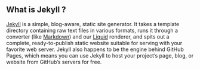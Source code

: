 ## What is Jekyll ?
[Jekyll](https://jekyllrb.com/) is a simple, blog-aware, static site generator. It takes a template directory containing 
raw text files in various formats, runs it through a converter (like [Markdown](https://daringfireball.net/projects/markdown/))
and our [Liquid](https://github.com/Shopify/liquid/wiki) renderer, and spits out a complete, ready-to-publish static website suitable for serving with your favorite 
web server. Jekyll also happens to be the engine behind GitHub Pages, which means you can use Jekyll to host your project’s 
page, blog, or website from GitHub’s servers for free.
